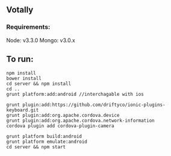 ## Votally
### Requirements:
Node: v3.3.0
Mongo: v3.0.x

## To run:

```
npm install
bower install
cd server && npm install
cd ..
grunt platform:add:android //interchagable with ios

grunt plugin:add:https://github.com/driftyco/ionic-plugins-keyboard.git
grunt plugin:add:org.apache.cordova.device
grunt plugin:add:org.apache.cordova.network-information
cordova plugin add cordova-plugin-camera

grunt platform build:android
grunt platform emulate:android
cd server && npm start
```
